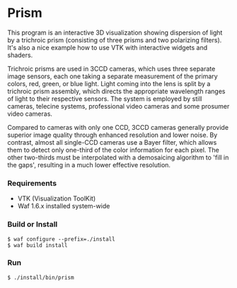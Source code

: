 Prism
=====

This program is an interactive 3D visualization showing dispersion
of light by a trichroic prism (consisting of three prisms and two
polarizing filters). It's also a nice example how to use VTK with
interactive widgets and shaders.

Trichroic prisms are used in 3CCD cameras, which uses three separate
image sensors, each one taking a separate measurement of the primary
colors, red, green, or blue light. Light coming into the lens is split
by a trichroic prism assembly, which directs the appropriate wavelength
ranges of light to their respective sensors. The system is employed by
still cameras, telecine systems, professional video cameras and some
prosumer video cameras.

Compared to cameras with only one CCD, 3CCD cameras generally provide
superior image quality through enhanced resolution and lower noise. By
contrast, almost all single-CCD cameras use a Bayer filter, which allows
them to detect only one-third of the color information for each pixel.
The other two-thirds must be interpolated with a demosaicing algorithm
to 'fill in the gaps', resulting in a much lower effective resolution.


### Requirements

* VTK (Visualization ToolKit)
* Waf 1.6.x installed system-wide


### Build or Install

	$ waf configure --prefix=./install
	$ waf build install

### Run

    $ ./install/bin/prism

